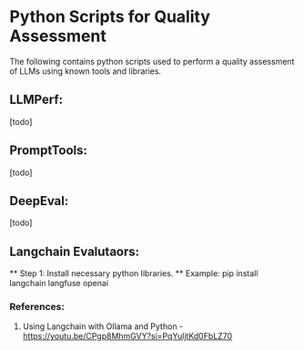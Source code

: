 # Python Scripts for Quality Assessment 
The following contains python scripts used to perform a quality assessment of LLMs using known tools and libraries.

## LLMPerf:
[todo]

## PromptTools:
[todo]

## DeepEval:
[todo]

## Langchain Evalutaors:
** Step 1: Install necessary python libraries. **
    Example: pip install langchain langfuse openai

### References:
1. Using Langchain with Ollama and Python - https://youtu.be/CPgp8MhmGVY?si=PqYuljtKd0FbLZ70
